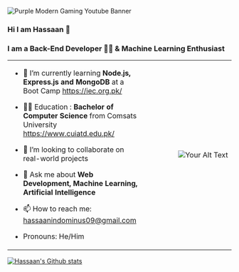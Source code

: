 ![Purple Modern Gaming Youtube Banner](https://github.com/hassaan09/hassaan09/assets/82286003/fca58fd8-30f4-4e5e-88ae-2b94af969409)

### Hi I am Hassaan 👋
### I am a Back-End Developer 👨‍💻 & Machine Learning Enthusiast 

<!--
**hassaan09/hassaan09** is a ✨ _special_ ✨ repository because its `README.md` (this file) appears on your GitHub profile.
-->



 <table >
  <tr >
    <td align="left" width="60%" >  
     
 - 🌱 I’m currently learning **Node.js, Express.js and MongoDB** at a Boot Camp https://iec.org.pk/  
  
- 👨‍🎓 Education : **Bachelor of Computer Science** from Comsats University https://www.cuiatd.edu.pk/
  
- 👯 I’m looking to collaborate on real-world projects
 
- 💬 Ask me about  **Web Development, Machine Learning, Artificial Intelligence**
 
- 📫 How to reach me: hassaanindominus09@gmail.com
 
-  Pronouns: He/Him
    </td>
    <td align="right" width="40%" >
    <img src="https://media.giphy.com/media/qgQUggAC3Pfv687qPC/giphy.gif" alt="Your Alt Text"> 
    </td>
  </tr>
</table>

[![Hassaan's Github stats](https://github-readme-stats.vercel.app/api?username=hassaan09)](https://github.com/anuraghazra/github-readme-stats)


